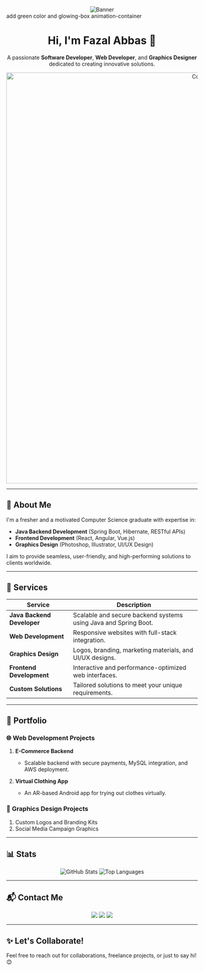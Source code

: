 <div align="center">
  <img src="https://via.placeholder.com/1000x250.png?text=Welcome+to+My+GitHub+Profile!" alt="Banner" />
</div>  add green color and glowing-box animation-container


<h1 align="center">Hi, I'm Fazal Abbas 👋</h1>
<p align="center">
  A passionate <strong>Software Developer</strong>, <strong>Web Developer</strong>, and <strong>Graphics Designer</strong> dedicated to creating innovative solutions.
</p>

<div align="center">
  <img src="https://github.com/user-attachments/assets/7b94a5b0-d79b-4970-83f2-8becd269679a" width="1080" height="auto" alt="Coding Animation">
</div>

---

## 🌟 **About Me**  
I'm a fresher and a motivated Computer Science graduate with expertise in:  
- **Java Backend Development** (Spring Boot, Hibernate, RESTful APIs)  
- **Frontend Development** (React, Angular, Vue.js)  
- **Graphics Design** (Photoshop, Illustrator, UI/UX Design)  

I aim to provide seamless, user-friendly, and high-performing solutions to clients worldwide.  

---

## 🚀 **Services**  

| **Service**              | **Description**                                                                 |
|--------------------------|---------------------------------------------------------------------------------|
| **Java Backend Developer** | Scalable and secure backend systems using Java and Spring Boot.                |
| **Web Development**       | Responsive websites with full-stack integration.                              |
| **Graphics Design**       | Logos, branding, marketing materials, and UI/UX designs.                      |
| **Frontend Development**  | Interactive and performance-optimized web interfaces.                         |
| **Custom Solutions**      | Tailored solutions to meet your unique requirements.                          |

---

## 💼 **Portfolio**  

### 🌐 **Web Development Projects**  
1. **E-Commerce Backend**  
   - Scalable backend with secure payments, MySQL integration, and AWS deployment.  

2. **Virtual Clothing App**  
   - An AR-based Android app for trying out clothes virtually.  

### 🎨 **Graphics Design Projects**  
1. Custom Logos and Branding Kits  
2. Social Media Campaign Graphics  

---

## 📊 **Stats**  

<div align="center">
  <img src="https://github-readme-stats.vercel.app/api?username=fazalabbas&show_icons=true&theme=radical" alt="GitHub Stats" />
  <img src="https://github-readme-stats.vercel.app/api/top-langs/?username=fazalabbas&layout=compact&theme=radical" alt="Top Languages" />
</div>

---

## 📬 **Contact Me**  

<p align="center">
  <a href="mailto:fazalabbas.dev@gmail.com"><img src="https://img.shields.io/badge/Email-fazalabbas.dev@gmail.com-red?style=for-the-badge&logo=gmail&logoColor=white" /></a>
  <a href="https://www.linkedin.com/in/fazalabbas"><img src="https://img.shields.io/badge/LinkedIn-Fazal%20Abbas-blue?style=for-the-badge&logo=linkedin&logoColor=white" /></a>
  <a href="https://twitter.com/fazalabbas"><img src="https://img.shields.io/badge/Twitter-FazalAbbas-lightblue?style=for-the-badge&logo=twitter&logoColor=white" /></a>
</p>

---

## ✨ **Let's Collaborate!**  
Feel free to reach out for collaborations, freelance projects, or just to say hi! 😊  

